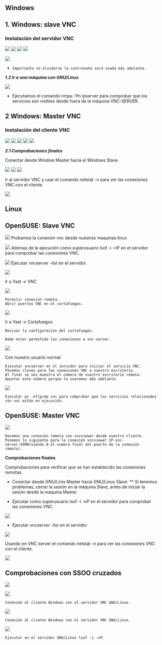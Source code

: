 ## Windows

## 1. Windows: slave VNC

### Instalación del servidor VNC
![](https://github.com/DAVIDQR22/add2223-david-quintero/blob/main/ut1/VNC/windows/cliente1.png)
![](https://github.com/DAVIDQR22/add2223-david-quintero/blob/main/ut1/VNC/windows/cliente2.png)
![](https://github.com/DAVIDQR22/add2223-david-quintero/blob/main/ut1/VNC/windows/server1.png)
![](https://github.com/DAVIDQR22/add2223-david-quintero/blob/main/ut1/VNC/windows/cliente4.png)

![](https://github.com/DAVIDQR22/add2223-david-quintero/blob/main/ut1/VNC/windows/server2.png)

*  `Importante no olvidarse la contraseña será usada más adelante.`

***1.2 Ir a una máquina con GNU/Linux***

![](https://github.com/DAVIDQR22/add2223-david-quintero/blob/main/ut1/VNC/windows/server3.png)

*  Ejecutamos el comando nmpa -Pn ipserver para comprobar que los servicios son visibles desde fuera de la máquina VNC-SERVER.

## 2 Windows: Master VNC

### Instalación del cliente VNC

![](https://github.com/DAVIDQR22/add2223-david-quintero/blob/main/ut1/VNC/windows/cliente1.png)
![](https://github.com/DAVIDQR22/add2223-david-quintero/blob/main/ut1/VNC/windows/cliente2.png)
![](https://github.com/DAVIDQR22/add2223-david-quintero/blob/main/ut1/VNC/windows/cliente3.png)
![](https://github.com/DAVIDQR22/add2223-david-quintero/blob/main/ut1/VNC/windows/cliente4.png)
![](https://github.com/DAVIDQR22/add2223-david-quintero/blob/main/ut1/VNC/windows/cliente5.png)


***2.1 Comprobaciones finales***

Conectar desde Window Master hacia el Windows Slave.

![](https://github.com/DAVIDQR22/add2223-david-quintero/blob/main/ut1/VNC/windows/cliente6.png)
![](https://github.com/DAVIDQR22/add2223-david-quintero/blob/main/ut1/VNC/windows/cliente7.png)
![](https://github.com/DAVIDQR22/add2223-david-quintero/blob/main/ut1/VNC/windows/cliente8.png)

Ir al servidor VNC y usar el comando netstat -n para ver las conexiones VNC con el cliente.

![](https://github.com/DAVIDQR22/add2223-david-quintero/blob/main/ut1/VNC/windows/server4.png)

## Linux

## OpenSUSE: Slave VNC
![](https://github.com/DAVIDQR22/add21-22-david-quintero/blob/c4235b8d6b900b743e4520a51efc64a49ad622a2/1trimestre/u1/vnc/images/Linux/3.png)
Probamos la conexion vnc desde nuestras maquinas linux

![](https://github.com/DAVIDQR22/add21-22-david-quintero/blob/c4235b8d6b900b743e4520a51efc64a49ad622a2/1trimestre/u1/vnc/images/Linux/1.png)
Ademas de la ejecución como superusuario lsof -i -nP en el servidor para comprobar las conexiones VNC.

![](https://github.com/DAVIDQR22/add21-22-david-quintero/blob/c4235b8d6b900b743e4520a51efc64a49ad622a2/1trimestre/u1/vnc/images/Linux/2.png)
Ejecutar vncserver -list en el servidor.

![](https://github.com/DAVIDQR22/add21-22-david-quintero/blob/5fa79e648f5a63d1a5e13bfaea93befe47c3fcd9/1trimestre/u1/vnc/images/Linux/3yast.png)

Ir a Yast -> VNC
   
![](https://github.com/DAVIDQR22/add21-22-david-quintero/blob/5fa79e648f5a63d1a5e13bfaea93befe47c3fcd9/1trimestre/u1/vnc/images/Linux/3yast-1.png)

    Permitir conexión remota.
    Abrir puertos VNC en el cortafuegos.
![](https://github.com/DAVIDQR22/add21-22-david-quintero/blob/5fa79e648f5a63d1a5e13bfaea93befe47c3fcd9/1trimestre/u1/vnc/images/Linux/3yast-2.png)

Ir a Yast -> Cortafuegos

    Revisar la configuración del cortafuegos.
    
    Debe estar permitido las conexiones a vnc-server.
 
![](https://github.com/DAVIDQR22/add21-22-david-quintero/blob/5fa79e648f5a63d1a5e13bfaea93befe47c3fcd9/1trimestre/u1/vnc/images/Linux/3yast-3.png)

Con nuestro usuario normal

    Ejecutar vncserver en el servidor para iniciar el servicio VNC.
    Ponemos claves para las conexiones VNC a nuestro escritorio.
    Al final se nos muestra el número de nuestro escritorio remoto. Apuntar este número porque lo usaremos más adelante.
    
![](https://github.com/DAVIDQR22/add21-22-david-quintero/blob/5fa79e648f5a63d1a5e13bfaea93befe47c3fcd9/1trimestre/u1/vnc/images/Linux/3yast-4.png)

    Ejecutar ps -ef|grep vnc para comprobar que los servicios relacionados con vnc están en ejecución.

## OpenSUSE: Master VNC
![](https://github.com/DAVIDQR22/add21-22-david-quintero/blob/5fa79e648f5a63d1a5e13bfaea93befe47c3fcd9/1trimestre/u1/vnc/images/Linux/4.png)

    Hacemos una conexión remota con vncviewer desde nuestro cliente.
    Ponemos lo siguiente para la conexión vncviewer IP-vnc-server:590N(siendo N el numero final del puerto de la conexión remota).

**Comprobaciones finales**

Comprobaciones para verificar que se han establecido las conexiones remotas:

* Conectar desde GNU/Linix Master hacia GNU/Linux Slave.
** Si tenemos problemas, cerrar la sesión en la máquina Slave, antes de iniciar la sesión desde la máquina Master.

* Ejecutar como superusuario lsof -i -nP en el servidor para comprobar las conexiones VNC.

![](https://github.com/DAVIDQR22/add2223-david-quintero/blob/main/ut1/VNC/linux/linuxcliente10.png)

* Ejecutar vncserver -list en el servidor

![](https://github.com/DAVIDQR22/add2223-david-quintero/blob/main/ut1/VNC/linux/linuxcliente11.png)

Usando en VNC server el comando netstat -n para ver las conexiones VNC con el cliente.

![](https://github.com/DAVIDQR22/add2223-david-quintero/blob/main/ut1/VNC/windows/server4.png)
 
 ## Comprobaciones con SSOO cruzados
![](https://github.com/DAVIDQR22/add21-22-david-quintero/blob/5fa79e648f5a63d1a5e13bfaea93befe47c3fcd9/1trimestre/u1/vnc/images/Linux/5-3.png)
    
![](https://github.com/DAVIDQR22/add21-22-david-quintero/blob/5fa79e648f5a63d1a5e13bfaea93befe47c3fcd9/1trimestre/u1/vnc/images/Linux/5-3-1.png)

    Conexión al cliente Windows con el servidor VNC GNU/Linux.
    
![](https://github.com/DAVIDQR22/add21-22-david-quintero/blob/5fa79e648f5a63d1a5e13bfaea93befe47c3fcd9/1trimestre/u1/vnc/images/Linux/5-3-2.png)

    Conexión al cliente Windows con el servidor VNC GNU/Linux.
    
![](https://github.com/DAVIDQR22/add21-22-david-quintero/blob/5fa79e648f5a63d1a5e13bfaea93befe47c3fcd9/1trimestre/u1/vnc/images/Linux/5-4.png)

    Ejecutar en el servidor GNU/Linux lsof -i -nP.
